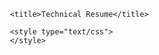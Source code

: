 <html xmlns="http://www.w3.org/1999/xhtml" xml:lang="en" lang="en">

<head>
     <meta http-equiv="Content-Type" content="text/html; charset=utf-8"/>

     <title>Technical Resume</title>

     <style type="text/css">
     </style>
</head>

<body>
</body>

</html>
